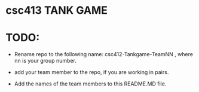 # csc413 TANK GAME

# TODO:

- Rename repo to the following name: csc412-Tankgame-TeamNN , where nn is your group number.

- add your team member to the repo, if you are working in pairs.

- Add the names of the team members to this README.MD file.
